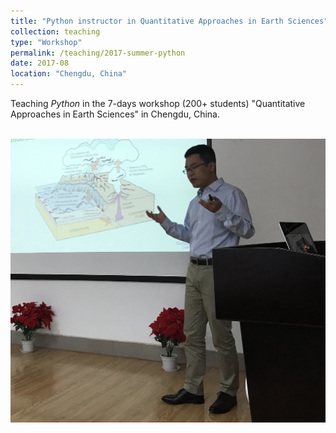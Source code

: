 ```yaml
---
title: "Python instructor in Quantitative Approaches in Earth Sciences"
collection: teaching
type: "Workshop"
permalink: /teaching/2017-summer-python
date: 2017-08
location: "Chengdu, China"
---
```

Teaching *Python* in the 7-days workshop (200+ students) "Quantitative Approaches in Earth Sciences" in Chengdu, China.

<br/><img src='/images/Chengdu.jpg'>
